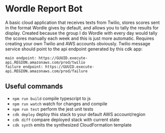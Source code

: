 # Wordle Report Bot

A basic cloud application that receives texts from Twilio, stores scores sent in the format Wordle gives by default, and allows you to tally the results for display. Created because the group I do Wordle with every day would tally the scores manually each week and this is just more automatic. Requires creating your own Twilio and AWS accounts obviously. Twilio message service should point to the api endpoint generated by this cdk app:

```
main endpoint: https://GUUID.execute-api.REGION.amazonaws.com/prod/twilio
failure endpoint: https://GUUID.execute-api.REGION.amazonaws.com/prod/failure
```

## Useful commands

* `npm run build`   compile typescript to js
* `npm run watch`   watch for changes and compile
* `npm run test`    perform the jest unit tests
* `cdk deploy`      deploy this stack to your default AWS account/region
* `cdk diff`        compare deployed stack with current state
* `cdk synth`       emits the synthesized CloudFormation template
